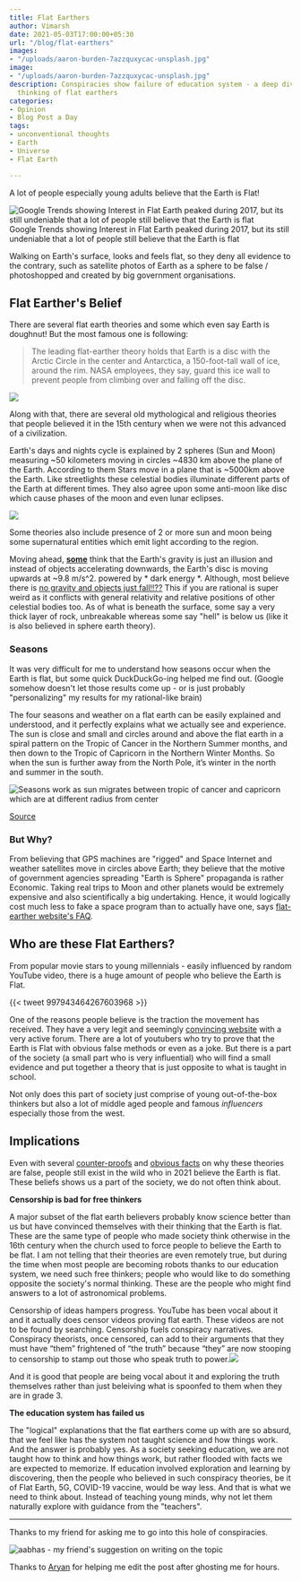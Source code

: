 ```yaml
---
title: Flat Earthers
author: Vimarsh
date: 2021-05-03T17:00:00+05:30
url: "/blog/flat-earthers"
images:
- "/uploads/aaron-burden-7azzquxycac-unsplash.jpg"
image:
- "/uploads/aaron-burden-7azzquxycac-unsplash.jpg"
description: Conspiracies show failure of education system - a deep dive into the
  thinking of flat earthers
categories:
- Opinion
- Blog Post a Day
tags:
- unconventional thoughts
- Earth
- Universe
- Flat Earth

---
```

A lot of people especially young adults believe that the Earth is Flat!

![Google Trends showing Interest in Flat Earth peaked during 2017, but its still undeniable that a lot of people still believe that the Earth is flat](/uploads/flat-earth-google-trends.png "Google Trends showing Interest in Flat Earth peaked during 2017, but its still undeniable that a lot of people still believe that the Earth is flat")Google Trends showing Interest in Flat Earth peaked during 2017, but its still undeniable that a lot of people still believe that the Earth is flat

Walking on Earth's surface, looks and feels flat, so they deny all evidence to the contrary, such as satellite photos of Earth as a sphere to be false / photoshopped and created by big government organisations.

## Flat Earther's Belief

There are several flat earth theories and some which even say Earth is doughnut! But the most famous one is following:

> The leading flat-earther theory holds that Earth is a disc with the Arctic Circle in the center and Antarctica, a 150-foot-tall wall of ice, around the rim. NASA employees, they say, guard this ice wall to prevent people from climbing over and falling off the disc.

![](/uploads/flat-earth-image.png)

Along with that, there are several old mythological and religious theories that people believed it in the 15th century when we were not this advanced of a civilization.

Earth's days and nights cycle is explained by 2 spheres (Sun and Moon) measuring \~50 kilometers moving in circles \~4830 km above the plane of the Earth. According to them Stars move in a plane that is \~5000km above the Earth. Like streetlights these celestial bodies illuminate different parts of the Earth at different times. They also agree upon some anti-moon like disc which cause phases of the moon and even lunar eclipses.

![](/uploads/earth-and-moon-flat-earth.gif)

Some theories also include presence of 2 or more sun and moon being some supernatural entities which emit light according to the region.

Moving ahead, [**some**](https://www.livescience.com/24310-flat-earth-belief.html#:\~:text=eclipses-,Furthermore%2C%20Earth's,As,-for) think that the Earth's gravity is just an illusion and instead of objects accelerating downwards, the Earth's disc is moving upwards at \~9.8 m/s^2. powered by * dark energy *. Although, most believe there is [no gravity and objects just fall!!??](https://theflatearthsociety.org/home/index.php/about-the-society/faq#:\~:text=fool%20us-,What%20Is%20Gravity,Is,-The%20Earth) This if you are rational is super weird as it conflicts with general relativity and relative positions of other celestial bodies too. As of what is beneath the surface, some say a very thick layer of rock, unbreakable whereas some say "hell" is below us (like it is also believed in sphere earth theory).

### Seasons

It was very difficult for me to understand how seasons occur when the Earth is flat, but some quick DuckDuckGo-ing helped me find out. (Google somehow doesn't let those results come up - or is just probably "personalizing" my results for my rational-like brain)

The four seasons and weather on a flat earth can be easily explained and understood, and it perfectly explains what we actually see and experience. The sun is close and small and circles around and above the flat earth in a spiral pattern on the Tropic of Cancer in the Northern Summer months, and then down to the Tropic of Capricorn in the Northern Winter Months. So when the sun is further away from the North Pole, it’s winter in the north and summer in the south.

![Seasons work as sun migrates between tropic of cancer and capricorn which are at different radius from center](/uploads/seasons-flat-earth-howcome.png "Seasons work as sun migrates between tropic of cancer and capricorn which are at different radius from center")

[Source](https://flatearthscienceandbible.wordpress.com/2016/06/29/seasons-and-weather-on-flat-earth-explained/)

### But Why?

From believing that GPS machines are "rigged" and Space Internet and weather satellites move in circles above Earth; they believe that the motive of government agencies spreading "Earth is Sphere" propaganda is rather Economic. Taking real trips to Moon and other planets would be extremely expensive and also scientifically a big undertaking. Hence, it would logically cost much less to fake a space program than to actually have one, says [flat-earther website's FAQ](https://theflatearthsociety.org/home/index.php/about-the-society/faq).

## Who are these Flat Earthers?

From popular movie stars to young millennials - easily influenced by random YouTube video, there is a huge amount of people who believe the Earth is Flat.

{{< tweet 997943464267603968 >}}

One of the reasons people believe is the traction the movement has received. They have a very legit and seemingly [convincing website](https://theflatearthsociety.org/home/) with a very active forum. There are a lot of youtubers who try to prove that the Earth is Flat with obvious false methods or even as a joke. But there is a part of the society (a small part who is very influential) who will find a small evidence and put together a theory that is just opposite to what is taught in school.

Not only does this part of society just comprise of young out-of-the-box thinkers but also a lot of middle aged people and famous _influencers_ especially those from the west.

## Implications

Even with several [counter-proofs](https://en.wikipedia.org/wiki/Flat_Earth) and [obvious facts](https://www.forbes.com/sites/startswithabang/2017/11/24/five-impossible-facts-that-would-have-to-be-true-if-the-earth-were-flat/?sh=7eded8077c4f) on why these theories are false, people still exist in the wild who in 2021 believe the Earth is flat. These beliefs shows us a part of the society, we do not often think about.

**Censorship is bad for free thinkers**

A major subset of the flat earth believers probably know science better than us but have convinced themselves with their thinking that the Earth is flat. These are the same type of people who made society think otherwise in the 16th century when the church used to force people to believe the Earth to be flat. I am not telling that their theories are even remotely true, but during the time when most people are becoming robots thanks to our education system, we need such free thinkers; people who would like to do something opposite the society's normal thinking. These are the people who might find answers to a lot of astronomical problems.

Censorship of ideas hampers progress. YouTube has been vocal about it and it actually does censor videos proving flat earth. These videos are not to be found by searching. Censorship fuels conspiracy narratives. Conspiracy theorists, once censored, can add to their arguments that they must have “them” frightened of “the truth” because “they” are now stooping to censorship to stamp out those who speak truth to power.![](/uploads/actionvance-t7el2ig3jmc-unsplash.jpg)

And it is good that people are being vocal about it and exploring the truth themselves rather than just beleiving what is spoonfed to them when they are in grade 3.

**The education system has failed us**

The "logical" explanations that the flat earthers come up with are so absurd, that we feel like has the system not taught science and how things work. And the answer is probably yes. As a society seeking education, we are not taught how to think and how things work, but rather flooded with facts we are expected to memorize. If education involved exploration and learning by discovering, then the people who believed in such conspiracy theories, be it of Flat Earth, 5G, COVID-19 vaccine, would be way less. And that is what we need to think about. Instead of teaching young minds, why not let them naturally explore with guidance from the "teachers".

***

Thanks to my friend for asking me to go into this hole of conspiracies.

![aabhas - my friend's suggestion on writing on the topic](/uploads/aabhas-suggestion-on-writing-on-the-topic.png "aabhas's suggestion on writing on the topic")

Thanks to [Aryan](https://aryantiwari.com/?utm_source=vimarsh) for helping me edit the post after ghosting me for hours.
